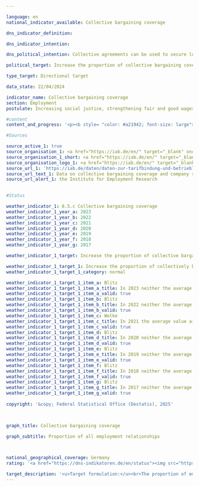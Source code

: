 ```yaml
---

language: en        
national_indicator_available: Collective bargaining coverage        

dns_indicator_definition:         

dns_indicator_intention:         

dns_political_intention: Collective agreements can be used to secure long-term, future-oriented and co-determined working conditions. Directive (EU) 2022/2041&nbsp;on adequate minimum wages in the European Union (EU Minimum Wage Directive) also emphasises the importance of collective agreements for ensuring adequate working conditions. Against this backdrop, the directive obliges member states with collective bargaining coverage of less than 80% to draw up an action plan to promote collective bargaining.        

political_target: Increase the proportion of collective bargaining coverage by 2030        

type_target: Directional target        

data_state: 22/04/2024        

indicator_name: Collective bargaining coverage        
section: Employment        
postulate: Increasing social justice, strengthening fair and good wages        

#content         
content_and_progress: '<p><b style= "color: #a21942; font-size: large">8.5.c Collective bargaining coverage</b><br><br>The indicator represents the number of employment relationships in companies bound by collective agreements in relation to the total number of all employment relationships in Germany. If multiple different collective agreements apply to a single employment relationship, it is counted only once. Furthermore, the indicator cannot be directly equated with the proportion of employees covered by a collective agreement, as individuals may hold multiple employment relationships. The indicator exclusively reflects the quantitative spread of collective agreements, which can vary considerably in content. For example, collective agreements that comprehensively regulate working conditions&nbsp;–&nbsp;such as pay, working hours, holiday entitlement, and special payments&nbsp;–&nbsp;are included in the indicator just as much as agreements that may cover only one of these areas and thus have a correspondingly smaller impact on the employment relationship.<br><br>The data on the share of employment relationships covered by collective agreements come from the annual IAB Establishment Panel on the prevalence of collective agreements and workplace co-determination in Germany, conducted by the Institute for Employment Research (IAB). The IAB surveys 15,000&nbsp;companies nationwide across all sectors and sizes. These surveyed companies represent a representative sample of the approximately 2.1&nbsp;million companies in Germany with at least one employee subject to social security contributions.<br><br>In Germany, a distinction is made between sectoral collective agreements (also called industry-wide agreements) and company-level collective agreements (also called in-house agreements). Sectoral agreements are usually negotiated between an employers’ association and a trade union for a particular economic sector and apply to members of the contracting associations. Company agreements, on the other hand, are typically concluded directly with individual employers. German collective bargaining law provides that the legal norms of a collective agreement can be extended beyond the parties originally bound by it through so-called declarations of general applicability. With such a declaration, the working conditions set out in the collective agreement&nbsp;–&nbsp;such as wages, working hours, and other regulations&nbsp;–&nbsp;apply to all employers and their employees within the scope of the agreement.<br><br>In 2023, the share of employment relationships covered by collective agreements fell below the 50% mark for the first time, standing at 49.5%. When considering only companies in the private sector, collective agreement coverage is lower than when including the public sector. In the private sector, 35% of employment relationships were covered by sectoral agreements and 7% by company agreements. The majority of all employment relationships in 2023&nbsp;(41.6%) were covered by sectoral collective agreements, while only about 7.9% were covered by company agreements. The overall downward trend in collective agreement coverage has existed since the mid-1990s and is almost exclusively due to the decreasing number of sectoral agreements. In contrast, the share of employment relationships covered by company agreements has remained roughly constant since 1998.<br><br>Collective agreement coverage in companies strongly depends on their number of employees: in small companies with 1&nbsp;to 4&nbsp;employees, coverage is only 15%, but it rises with company size. In companies with 5&nbsp;to 9&nbsp;employees, it is 21%; with 10&nbsp;to 20&nbsp;employees, 33%; and with 101&nbsp;to 200&nbsp;employees, 48%. Small companies are significantly more numerous in Germany than large ones. This, combined with the lower coverage in smaller companies, means that the share of companies covered by collective agreements is even lower when companies&nbsp;–&nbsp;not employment relationships&nbsp;–&nbsp;are considered: in 2023, only 22% of companies were bound by a sectoral agreement and merely 2% by a company agreement.<br><br>There is a marked regional difference between the former territory of the Federal Republic and the new Länder. In the new Länder, 45% of employment relationships are covered by a collective agreement, whereas in the former territory of the Federal Republic this share is 51%. However, the general decline in collective agreement coverage is observed in both regions.</p>'                

#Sources        

source_active_1: true
source_organisation_1: <a href="https://iab.de/en/" target="_blank" onclick="return confirm_alert('the Institute for Employment Research', 'En')">Institute for Employment Research</a>
source_organisation_1_short: <a href="https://iab.de/en/" target="_blank" onclick="return confirm_alert('the Institute for Employment Research', 'En')">Institute for Employment Research</a>
source_organisation_logo_1: <a href="https://iab.de/en/" target="_blank" onclick="return confirm_alert('the Institute for Employment Research', 'En')"><img src="https://dns-indikatoren.de/public/OrgImgEn/iab.png" alt="Institute for Employment Research" title=" Click here to visit the homepage of the organizationInstitute for Employment Research" style="height:60px; width:148px; border:transparent"/></a>
source_url_1: 'https://iab.de/daten/daten-zur-tarifbindung-und-betrieblichen-interessenvertetung/'
source_url_text_1: Data on collective bargaining coverage and company representation
source_url_alert_1: the Institute for Employment Research
        

#Status        

weather_indicator_1: 8.5.c Collective bargaining coverage
weather_indicator_1_year_a: 2023
weather_indicator_1_year_b: 2022
weather_indicator_1_year_c: 2021
weather_indicator_1_year_d: 2020
weather_indicator_1_year_e: 2019
weather_indicator_1_year_f: 2018
weather_indicator_1_year_g: 2017

weather_indicator_1_target: Increase the proportion of collective bargaining coverage by 2030

weather_indicator_1_target_1: Increase the proportion of collectively bargained employment relationships by 2030
weather_indicator_1_target_1_category: normal

weather_indicator_1_target_1_item_a: Blitz
weather_indicator_1_target_1_item_a_title: In 2023 neither the average value nor the last change pointed in the right direction.
weather_indicator_1_target_1_item_a_valid: true
weather_indicator_1_target_1_item_b: Blitz
weather_indicator_1_target_1_item_b_title: In 2022 neither the average value nor the last change pointed in the right direction.
weather_indicator_1_target_1_item_b_valid: true
weather_indicator_1_target_1_item_c: Wolke
weather_indicator_1_target_1_item_c_title: In 2021 the average value aimed in the wrong direction or indicates stagnation, but the previous year had shown a turn in the desired direction.
weather_indicator_1_target_1_item_c_valid: true
weather_indicator_1_target_1_item_d: Blitz
weather_indicator_1_target_1_item_d_title: In 2020 neither the average value nor the last change pointed in the right direction.
weather_indicator_1_target_1_item_d_valid: true
weather_indicator_1_target_1_item_e: Blitz
weather_indicator_1_target_1_item_e_title: In 2019 neither the average value nor the last change pointed in the right direction.
weather_indicator_1_target_1_item_e_valid: true
weather_indicator_1_target_1_item_f: Blitz
weather_indicator_1_target_1_item_f_title: In 2018 neither the average value nor the last change pointed in the right direction.
weather_indicator_1_target_1_item_f_valid: true
weather_indicator_1_target_1_item_g: Blitz
weather_indicator_1_target_1_item_g_title: In 2017 neither the average value nor the last change pointed in the right direction.
weather_indicator_1_target_1_item_g_valid: true        
        
copyright: '&copy; Federal Statistical Office (Destatis), 2025'        

        

graph_title: Collective bargaining coverage        

graph_subtitle: Proportion of all employment relationships        

                

national_geographical_coverage: Germany        
rating: '<a href="https://dns-indikatoren.de/en/status"><img src="https://sdg-indikatoren.de/public/Wettersymbole/Blitz.png" title="In 2023 neither the average value nor the last change pointed in the right direction." alt="Weathersymbol: Thuder strom"/></a>'        

target_description: '<u>Target formulation:</u><br>The proportion of employment relationships covered by collective agreements should be increased.<br><br><u>Assessment:</u><br>According to the target formulation, both the current value and the six-year average development point to a decline. Indicator 8.5.c is assessed as <b>thunderstorm</b> for 2023.<br><br><u>Data status at time of assessment:</u><br>22/04/2024'        
---
```


